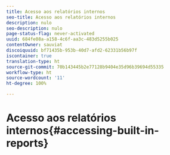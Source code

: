 ```yaml
---
title: Acesso aos relatórios internos
seo-title: Acesso aos relatórios internos
description: nulo
seo-description: nulo
page-status-flag: never-activated
uuid: 684fe08a-a158-4c6f-aa3c-483d5255b025
contentOwner: sauviat
discoiquuid: bf71435b-953b-40d7-afd2-62331b56b97f
iscontainer: true
translation-type: ht
source-git-commit: 70b143445b2e77128b9404e35d96b39694d55335
workflow-type: ht
source-wordcount: '11'
ht-degree: 100%

---
```



# Acesso aos relatórios internos{#accessing-built-in-reports}


